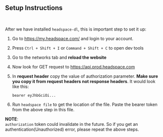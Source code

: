 ## Setup Instructions


<br>

After we have installed `headspace-dl`, this is important step to set it up:

1. Go to https://my.headspace.com/ and login to your account.
2. Press `Ctrl + Shift + I` or `Command + Shift + C` to open dev tools
3. Go to the networks tab and **reload the website**
4. Now look for GET request to https://api.prod.headspace.com
5. In **request header** copy the value of authorization parameter. **Make sure you copy it from request headers not response headers**. It would look like this:
   ```
   bearer eyJhbGciOi...
   ```

6. Run `headspace file` to get the location of the file. Paste the bearer token from the above step in this file.

**NOTE**:<br />
`authorization` token could invalidate in the future. So if you get an authentication(Unauthorized) error, please repeat the above steps.
